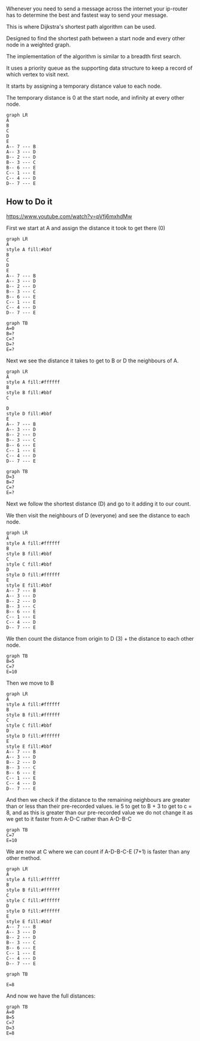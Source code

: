 Whenever you need to send a message across the internet your ip-router has to determine the best and fastest way to send your message.

This is where Dijkstra's shortest path algorithm can be used.

Designed to find the shortest path between a start node and every other node in a weighted graph.

The implementation of the algorithm is similar to a breadth first search.

It uses a priority queue as the supporting data structure to keep a record of which vertex to visit next.

It starts by assigning a temporary distance value to each node.

The temporary distance is 0 at the start node, and infinity at every other node.

 ```mermaid
 graph LR
 A
 B
 C
 D
 E
 A-- 7 --- B
 A-- 3 --- D
 B-- 2 --- D
 B-- 3 --- C
 B-- 6 --- E
 C-- 1 --- E
 C-- 4 --- D
 D-- 7 --- E
```

## How to Do it

<https://www.youtube.com/watch?v=pVfj6mxhdMw>

First we start at A and assign the distance it took to get there (0)

 ```mermaid
 graph LR
 A
 style A fill:#bbf
 B
 C
 D
 E
 A-- 7 --- B
 A-- 3 --- D
 B-- 2 --- D
 B-- 3 --- C
 B-- 6 --- E
 C-- 1 --- E
 C-- 4 --- D
 D-- 7 --- E
```

```mermaid
graph TB
A=0 
B=?
C=?
D=?
E=?
```

Next we see the distance it takes to get to B or D the neighbours of A.

 ```mermaid
 graph LR
 A
 style A fill:#ffffff
 B
 style B fill:#bbf
 C
 
 D
 style D fill:#bbf
 E
 A-- 7 --- B
 A-- 3 --- D
 B-- 2 --- D
 B-- 3 --- C
 B-- 6 --- E
 C-- 1 --- E
 C-- 4 --- D
 D-- 7 --- E
```

```mermaid
graph TB
D=3
B=7
C=?
E=?
```

Next we follow the shortest distance (D) and go to it adding it to our count.

We then visit the neighbours of D (everyone) and see the distance to each node.

 ```mermaid
 graph LR
 A
 style A fill:#ffffff
 B
 style B fill:#bbf
 C
 style C fill:#bbf
 D
 style D fill:#ffffff
 E
 style E fill:#bbf
 A-- 7 --- B
 A-- 3 --- D
 B-- 2 --- D
 B-- 3 --- C
 B-- 6 --- E
 C-- 1 --- E
 C-- 4 --- D
 D-- 7 --- E
```

We then count the distance from origin to D (3) + the distance to each other node.

```mermaid
graph TB
B=5
C=7
E=10
```

Then we move to B

 ```mermaid
 graph LR
 A
 style A fill:#ffffff
 B
 style B fill:#ffffff
 C
 style C fill:#bbf
 D
 style D fill:#ffffff
 E
 style E fill:#bbf
 A-- 7 --- B
 A-- 3 --- D
 B-- 2 --- D
 B-- 3 --- C
 B-- 6 --- E
 C-- 1 --- E
 C-- 4 --- D
 D-- 7 --- E
```

And then we check if the distance to the remaining neighbours are greater than or less than their pre-recorded values. ie 5 to get to B + 3 to get to c = 8, and as this is greater than our pre-recorded value we do not change it as we get to it faster from A-D-C rather than A-D-B-C

```mermaid
graph TB
C=7
E=10
```

We are now at C where we can count if A-D-B-C-E (7+1) is faster than any other method.

 ```mermaid
 graph LR
 A
 style A fill:#ffffff
 B
 style B fill:#ffffff
 C
 style C fill:#ffffff
 D
 style D fill:#ffffff
 E
 style E fill:#bbf
 A-- 7 --- B
 A-- 3 --- D
 B-- 2 --- D
 B-- 3 --- C
 B-- 6 --- E
 C-- 1 --- E
 C-- 4 --- D
 D-- 7 --- E
```

```mermaid
graph TB

E=8
```

And now we have the full distances:

```mermaid
graph TB
A=0 
B=5
C=7
D=3
E=8
```
